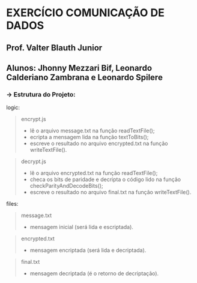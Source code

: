 # EXERCÍCIO COMUNICAÇÃO DE DADOS

## Prof. Valter Blauth Junior
## Alunos: Jhonny Mezzari Bif, Leonardo Calderiano Zambrana e Leonardo Spilere

### -> Estrutura do Projeto:

logic:
> encrypt.js
> - lê o arquivo message.txt na função readTextFile();
> - ecripta a mensagem lida na função textToBits();
> - escreve o resultado no arquivo encrypted.txt na função writeTextFile().

> decrypt.js
> - lê o arquivo encrypted.txt na função readTextFile();
> - checa os bits de paridade e decripta o código lido na função checkParityAndDecodeBits();
> - escreve o resultado no arquivo final.txt na função writeTextFile().

files:
> message.txt
> - mensagem inicial (será lida e escriptada).

> encrypted.txt
> - mensagem encriptada (será lida e decriptada).

> final.txt
> - mensagem decriptada (é o retorno de decriptação).